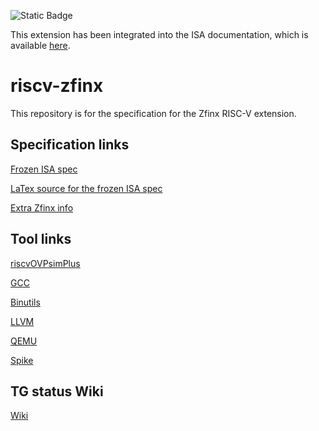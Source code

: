 
![Static Badge](https://img.shields.io/badge/Extension_Integrated-green?style=flat&color=%2308C10A&)

This extension has been integrated into the ISA documentation, which is available [here](https://github.com/riscv/riscv-isa-manual).

# riscv-zfinx

This repository is for the specification for the Zfinx RISC-V extension.

## Specification links

[Frozen ISA spec](https://github.com/riscv/riscv-zfinx/blob/main/zfinx-1.0.0-rc.pdf)

[LaTex source for the frozen ISA spec](https://github.com/riscv/riscv-isa-manual/releases/tag/draft-20210802-678f869)

[Extra Zfinx info](https://github.com/riscv/riscv-zfinx/blob/master/Zfinx_ISA_spec_addendum.adoc)

## Tool links

[riscvOVPsimPlus](https://www.ovpworld.org/riscvOVPsimPlus/)

[GCC](https://github.com/pz9115/riscv-gcc/tree/riscv-gcc-10.2.0-zfinx)

[Binutils](https://github.com/pz9115/riscv-binutils-gdb/tree/riscv-binutils-2.35-zfinx)

[LLVM](https://reviews.llvm.org/D93298)

[QEMU](https://github.com/plctlab/plct-qemu/tree/plct-zfinx-dev)

[Spike](https://github.com/plctlab/plct-spike.git)

## TG status Wiki

[Wiki](https://wiki.riscv.org/display/TECH/Zfinx+TG)


